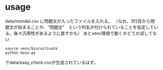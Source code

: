 # usage
data/mondai.csv
に問題文が入ったファイルを入れる。
（なお、3行目から問題文が始まることや、"問題文"　という列名が付けられていることを仮定している。後々汎用性があるように直すかも）
あとvenv環境で動くかどうか試してない
```
source venv/bin/activate
python main.py
```
でdata/easy_check.csvが生成されているはず。
